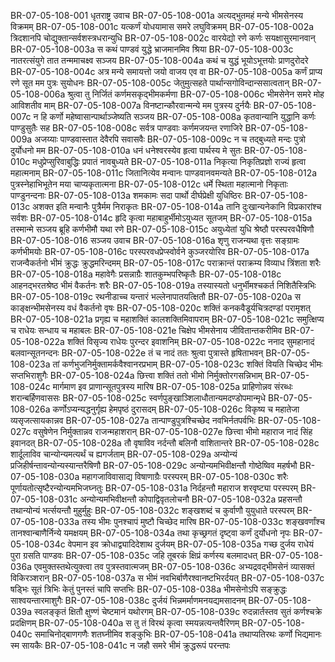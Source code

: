 BR-07-05-108-001	धृतराष्ट्र उवाच
BR-07-05-108-001a	अत्यद्भुतमहं मन्ये भीमसेनस्य विक्रमम्
BR-07-05-108-001c	यत्कर्णं योधयामास समरे लघुविक्रमम्
BR-07-05-108-002a	त्रिदशानपि चोद्युक्तान्सर्वशस्त्रधरान्युधि
BR-07-05-108-002c	वारयेद्यो रणे कर्णः सयक्षासुरमानवान्
BR-07-05-108-003a	स कथं पाण्डवं युद्धे भ्राजमानमिव श्रिया
BR-07-05-108-003c	नातरत्संयुगे तात तन्ममाचक्ष्व सञ्जय
BR-07-05-108-004a	कथं च युद्धं भूयोऽभूत्तयोः प्राणदुरोदरे
BR-07-05-108-004c	अत्र मन्ये समायत्तो जयो वाजय एव वा
BR-07-05-108-005a	कर्णं प्राप्य रणे सूत मम पुत्रः सुयोधनः
BR-07-05-108-005c	जेतुमुत्सहते पार्थान्सगोविन्दान्ससात्वतान्
BR-07-05-108-006a	श्रुत्वा तु निर्जितं कर्णमसकृद्भीमकर्मणा
BR-07-05-108-006c	भीमसेनेन समरे मोह आविशतीव माम्
BR-07-05-108-007a	विनष्टान्कौरवान्मन्ये मम पुत्रस्य दुर्नयैः
BR-07-05-108-007c	न हि कर्णो महेष्वासान्पार्थाञ्जेष्यति सञ्जय
BR-07-05-108-008a	कृतवान्यानि युद्धानि कर्णः पाण्डुसुतैः सह
BR-07-05-108-008c	सर्वत्र पाण्डवाः कर्णमजयन्त रणाजिरे
BR-07-05-108-009a	अजय्याः पाण्डवास्तात देवैरपि सवासवैः
BR-07-05-108-009c	न च तद्बुध्यते मन्दः पुत्रो दुर्योधनो मम
BR-07-05-108-010a	धनं धनेश्वरस्येव हृत्वा पार्थस्य मे सुतः
BR-07-05-108-010c	मधुप्रेप्सुरिवाबुद्धिः प्रपातं नावबुध्यते
BR-07-05-108-011a	निकृत्या निकृतिप्रज्ञो राज्यं हृत्वा महात्मनाम्
BR-07-05-108-011c	जितानित्येव मन्वानः पाण्डवानवमन्यते
BR-07-05-108-012a	पुत्रस्नेहाभिभूतेन मया चाप्यकृतात्मना
BR-07-05-108-012c	धर्मे स्थिता महात्मानो निकृताः पाण्डुनन्दनाः
BR-07-05-108-013a	शमकामः सदा पार्थो दीर्घप्रेक्षी युधिष्ठिरः
BR-07-05-108-013c	अशक्त इति मन्वानैः पुत्रैर्मम निराकृतः
BR-07-05-108-014a	तानि दुःखान्यनेकानि विप्रकारांश्च सर्वशः
BR-07-05-108-014c	हृदि कृत्वा महाबाहुर्भीमोऽयुध्यत सूतजम्
BR-07-05-108-015a	तस्मान्मे सञ्जय ब्रूहि कर्णभीमौ यथा रणे
BR-07-05-108-015c	अयुध्येतां युधि श्रेष्ठौ परस्परवधैषिणौ
BR-07-05-108-016	सञ्जय उवाच
BR-07-05-108-016a	शृणु राजन्यथा वृत्तः सङ्ग्रामः कर्णभीमयोः
BR-07-05-108-016c	परस्परवधप्रेप्स्वोर्वने कुञ्जरयोरिव
BR-07-05-108-017a	राजन्वैकर्तनो भीमं क्रुद्धः क्रुद्धमरिन्दमम्
BR-07-05-108-017c	पराक्रान्तं पराक्रम्य विव्याध त्रिंशता शरैः
BR-07-05-108-018a	महावेगैः प्रसन्नाग्रैः शातकुम्भपरिष्कृतैः
BR-07-05-108-018c	आहनद्भरतश्रेष्ठ भीमं वैकर्तनः शरैः
BR-07-05-108-019a	तस्यास्यतो धनुर्भीमश्चकर्त निशितैस्त्रिभिः
BR-07-05-108-019c	रथनीडाच्च यन्तारं भल्लेनापातयत्क्षितौ
BR-07-05-108-020a	स काङ्क्षन्भीमसेनस्य वधं वैकर्तनो वृषः
BR-07-05-108-020c	शक्तिं कनकवैडूर्यचित्रदण्डां परामृशत्
BR-07-05-108-021a	प्रगृह्य च महाशक्तिं कालशक्तिमिवापराम्
BR-07-05-108-021c	समुत्क्षिप्य च राधेयः सन्धाय च महाबलः
BR-07-05-108-021e	चिक्षेप भीमसेनाय जीवितान्तकरीमिव
BR-07-05-108-022a	शक्तिं विसृज्य राधेयः पुरन्दर इवाशनिम्
BR-07-05-108-022c	ननाद सुमहानादं बलवान्सूतनन्दनः
BR-07-05-108-022e	तं च नादं ततः श्रुत्वा पुत्रास्ते हृषिताभवन्
BR-07-05-108-023a	तां कर्णभुजनिर्मुक्तामर्कवैश्वानरप्रभाम्
BR-07-05-108-023c	शक्तिं वियति चिच्छेद भीमः सप्तभिराशुगैः
BR-07-05-108-024a	छित्त्वा शक्तिं ततो भीमो निर्मुक्तोरगसन्निभाम्
BR-07-05-108-024c	मार्गमाण इव प्राणान्सूतपुत्रस्य मारिष
BR-07-05-108-025a	प्राहिणोन्नव संरब्धः शरान्बर्हिणवाससः
BR-07-05-108-025c	स्वर्णपुङ्खाञ्शिलाधौतान्यमदण्डोपमान्मृधे
BR-07-05-108-026a	कर्णोऽप्यन्यद्धनुर्गृह्य हेमपृष्ठं दुरासदम्
BR-07-05-108-026c	विकृष्य च महातेजा व्यसृजत्सायकान्नव
BR-07-05-108-027a	तान्पाण्डुपुत्रश्चिच्छेद नवभिर्नतपर्वभिः
BR-07-05-108-027c	वसुषेणेन निर्मुक्तान्नव राजन्महाशरान्
BR-07-05-108-027e	छित्त्वा भीमो महाराज नादं सिंह इवानदत्
BR-07-05-108-028a	तौ वृषाविव नर्दन्तौ बलिनौ वाशितान्तरे
BR-07-05-108-028c	शार्दूलाविव चान्योन्यमत्यर्थं च ह्यगर्जताम्
BR-07-05-108-029a	अन्योन्यं प्रजिहीर्षन्तावन्योन्यस्यान्तरैषिणौ
BR-07-05-108-029c	अन्योन्यमभिवीक्षन्तौ गोष्ठेष्विव महर्षभौ
BR-07-05-108-030a	महागजाविवासाद्य विषाणाग्रैः परस्परम्
BR-07-05-108-030c	शरैः पूर्णायतोत्सृष्टैरन्योन्यमभिजघ्नतुः
BR-07-05-108-031a	निर्दहन्तौ महाराज शरवृष्ट्या परस्परम्
BR-07-05-108-031c	अन्योन्यमभिवीक्षन्तौ कोपाद्विवृतलोचनौ
BR-07-05-108-032a	प्रहसन्तौ तथान्योन्यं भर्त्सयन्तौ मुहुर्मुहुः
BR-07-05-108-032c	शङ्खशब्दं च कुर्वाणौ युयुधाते परस्परम्
BR-07-05-108-033a	तस्य भीमः पुनश्चापं मुष्टौ चिच्छेद मारिष
BR-07-05-108-033c	शङ्खवर्णांश्च तानश्वान्बाणैर्निन्ये यमक्षयम्
BR-07-05-108-034a	तथा कृच्छ्रगतं दृष्ट्वा कर्णं दुर्योधनो नृपः
BR-07-05-108-034c	वेपमान इव क्रोधाद्व्यादिदेशाथ दुर्जयम्
BR-07-05-108-035a	गच्छ दुर्जय राधेयं पुरा ग्रसति पाण्डवः
BR-07-05-108-035c	जहि तूबरकं क्षिप्रं कर्णस्य बलमादधत्
BR-07-05-108-036a	एवमुक्तस्तथेत्युक्त्वा तव पुत्रस्तवात्मजम्
BR-07-05-108-036c	अभ्यद्रवद्भीमसेनं व्यासक्तं विकिरञ्शरान्
BR-07-05-108-037a	स भीमं नवभिर्बाणैरश्वानष्टभिरर्दयत्
BR-07-05-108-037c	षड्भिः सूतं त्रिभिः केतुं पुनस्तं चापि सप्तभिः
BR-07-05-108-038a	भीमसेनोऽपि सङ्क्रुद्धः साश्वयन्तारमाशुगैः
BR-07-05-108-038c	दुर्जयं भिन्नमर्माणमनयद्यमसादनम्
BR-07-05-108-039a	स्वलङ्कृतं क्षितौ क्षुण्णं चेष्टमानं यथोरगम्
BR-07-05-108-039c	रुदन्नार्तस्तव सुतं कर्णश्चक्रे प्रदक्षिणम्
BR-07-05-108-040a	स तु तं विरथं कृत्वा स्मयन्नत्यन्तवैरिणम्
BR-07-05-108-040c	समाचिनोद्बाणगणैः शतघ्नीमिव शङ्कुभिः
BR-07-05-108-041a	तथाप्यतिरथः कर्णो भिद्यमानः स्म सायकैः
BR-07-05-108-041c	न जहौ समरे भीमं क्रुद्धरूपं परन्तपः
